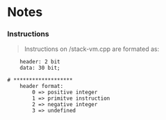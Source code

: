 # Notes

### Instructions

> Instructions on /stack-vm.cpp are formated as:
```
	header: 2 bit 
	data: 30 bit;

# *******************
	header format:
		0 => positive integer
		1 => primitve instruction
		2 => negative integer
		3 => undefined
```


